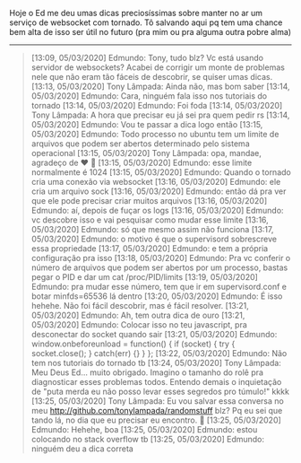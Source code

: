 Hoje o Ed me deu umas dicas preciosíssimas sobre manter no ar um serviço de websocket com tornado.
Tô salvando aqui pq tem uma chance bem alta de isso ser útil no futuro (pra mim ou pra alguma outra pobre alma)

----------------------

> [13:09, 05/03/2020] Edmundo: Tony, tudo blz? Vc está usando servidor de websockets? Acabei de corrigir um monte de problemas nele que não eram tão fáceis de descobrir, se quiser umas dicas.
> [13:13, 05/03/2020] Tony Lâmpada: Ainda não, mas bom saber
> [13:14, 05/03/2020] Edmundo: Cara, ninguém fala isso nos tutoriais do tornado
> [13:14, 05/03/2020] Edmundo: Foi foda
> [13:14, 05/03/2020] Tony Lâmpada: A hora que precisar eu já sei pra quem pedir rs
> [13:14, 05/03/2020] Edmundo: Vou te passar a dica logo então
> [13:15, 05/03/2020] Edmundo: Todo processo no ubuntu tem um limite de arquivos que podem ser abertos determinado pelo sistema operacional
> [13:15, 05/03/2020] Tony Lâmpada: opa, mandae, agradeço de ❤ 🙂
> [13:15, 05/03/2020] Edmundo: esse limite normalmente é 1024
> [13:15, 05/03/2020] Edmundo: Quando o tornado cria uma conexão via websocket
> [13:16, 05/03/2020] Edmundo: ele cria um arquivo sock
> [13:16, 05/03/2020] Edmundo: então dá pra ver que ele pode precisar criar muitos arquivos
> [13:16, 05/03/2020] Edmundo: aí, depois de fuçar os logs
> [13:16, 05/03/2020] Edmundo: vc descobre isso e vai pesquisar como mudar esse limite
> [13:16, 05/03/2020] Edmundo: só que mesmo assim não funciona
> [13:17, 05/03/2020] Edmundo: o motivo é que o supervisord sobrescreve essa propriedade
> [13:17, 05/03/2020] Edmundo: e tem a própria configuração pra isso
> [13:18, 05/03/2020] Edmundo: Pra vc conferir o número de arquivos que podem ser abertos por um processo, bastas pegar o PID e dar um cat /proc/PID/limits
> [13:19, 05/03/2020] Edmundo: pra mudar esse número, tem que ir em supervisord.conf e botar minfds=65536 lá dentro
> [13:20, 05/03/2020] Edmundo: É isso hehehe. Não foi fácil descobrir, mas é fácil resolver.
> [13:21, 05/03/2020] Edmundo: Ah, tem outra dica de ouro
> [13:21, 05/03/2020] Edmundo: Colocar isso no teu javascript, pra desconectar do socket quando sair
> [13:21, 05/03/2020] Edmundo: window.onbeforeunload = function() {
>         if (socket) {
>             try {
>                 socket.close();
>             }
>             catch(err) {}
>         }
>     };
> [13:22, 05/03/2020] Edmundo: Não tem nos tutoriais do tornado tb
> [13:24, 05/03/2020] Tony Lâmpada: Meu Deus Ed... muito obrigado. Imagino o tamanho do rolê pra diagnosticar esses problemas todos. 
> Entendo demais o inquietação de "puta merda eu não posso levar esses segredos pro túmulo!" kkkk
> [13:25, 05/03/2020] Tony Lâmpada: Eu vou salvar essa conversa no meu http://github.com/tonylampada/randomstuff blz? Pq eu sei que tando lá, no dia que eu precisar eu encontro. 🙂
> [13:25, 05/03/2020] Edmundo: Hehehe, boa
> [13:25, 05/03/2020] Edmundo: estou colocando no stack overflow tb
> [13:25, 05/03/2020] Edmundo: ninguém deu a dica correta
